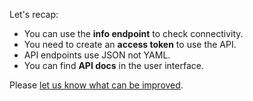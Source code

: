 Let's recap:

* You can use the **info endpoint** to check connectivity.
* You need to create an **access token** to use the API.
* API endpoints use JSON not YAML.
* You can find **API docs** in the user interface.

Please [let us know what can be improved](https://github.com/alexec/katacoda-scenarios/issues/new).